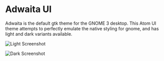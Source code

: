 # Adwaita UI
Adwaita is the default gtk theme for the GNOME 3 desktop. This Atom UI theme
attempts to perfectly emulate the native styling for gnome, and has light and
dark variants available.

![Light Screenshot](http://i.imgur.com/Ss0iJhp.png)

![Dark Screenshot](http://i.imgur.com/oe69OmF.png)
